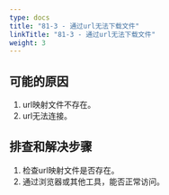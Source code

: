 ```yaml
---
type: docs
title: "81-3 - 通过url无法下载文件"
linkTitle: "81-3 - 通过url无法下载文件"
weight: 3
---
```


## 可能的原因

1. url映射文件不存在。
2. url无法连接。

## 排查和解决步骤

1. 检查url映射文件是否存在。
2. 通过浏览器或其他工具，能否正常访问。

<p style="margin-top: 3rem;"> </p>
